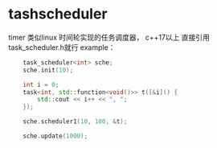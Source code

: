 # tashscheduler
timer
类似linux 时间轮实现的任务调度器， c++17以上
直接引用task_scheduler.h就行
example：
```c++
	task_scheduler<int> sche;
	sche.init(10);

	int i = 0;
	task<int, std::function<void()>> t([&i]() {
		std::cout << i++ << ", ";
	});

	sche.scheduler1(10, 100, &t);

	sche.update(1000);
```
